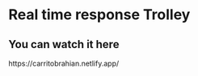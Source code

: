 <h1> Real time response Trolley </h1>
<h2> You can watch it here </h2>
<a target="_blank">https://carritobrahian.netlify.app/<a/>
